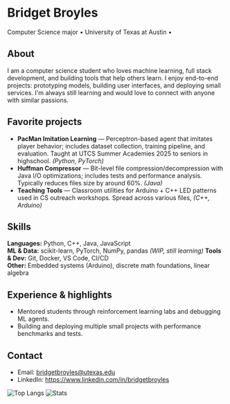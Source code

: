 # Bridget Broyles
Computer Science major • University of Texas at Austin • 

## About
I am a computer science student who loves machine learning, full stack development, and building tools that help others learn. I enjoy end-to-end projects: prototyping models, building user interfaces, and deploying small services. I'm always still learning and would love to connect with anyone with similar passions.

## Favorite projects
- **PacMan Imitation Learning** — Perceptron-based agent that imitates player behavior; includes dataset collection, training pipeline, and evaluation. Taught at UTCS Summer Academies 2025 to seniors in highschool. *(Python, PyTorch)*  
- **Huffman Compressor** — Bit-level file compression/decompression with Java I/O optimizations; includes tests and performance analysis. Typically reduces files size by around 60%. *(Java)*  
- **Teaching Tools** — Classroom utilities for Arduino + C++ LED patterns used in CS outreach workshops. Spread across various files, *(C++, Arduino)*

## Skills
**Languages:** Python, C++, Java, JavaScript  
**ML & Data:** scikit-learn, PyTorch, NumPy, pandas *(WIP, still learning)*
**Tools & Dev:** Git, Docker, VS Code, CI/CD  
**Other:** Embedded systems (Arduino), discrete math foundations, linear algebra

## Experience & highlights
- Mentored students through reinforcement learning labs and debugging ML agents.  
- Building and deploying multiple small projects with performance benchmarks and tests.

## Contact
- Email: bridgetbroyles@utexas.edu  
- LinkedIn: https://www.linkedin.com/in/bridgetbroyles  

![Top Langs](https://github-readme-stats.vercel.app/api/top-langs/?bridgetbroyles=BRIDGETBROYLES&layout=compact)
![Stats](https://github-readme-stats.vercel.app/api?bridgetbroyles=BRIDGETBROYLES&show_icons=true)
